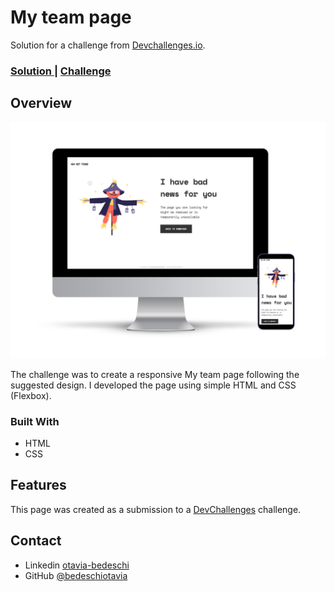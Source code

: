 <h1>My team page</h1>

<div>
   Solution for a challenge from  <a href="http://devchallenges.io" target="_blank">Devchallenges.io</a>.
</div>

<div>
  <h3>
    <a href="https://404-not-found-master-wheat.vercel.app/">
      Solution
    </a>
    <span> | </span>
    <a href="https://legacy.devchallenges.io/challenges/hhmesazsqgKXrTkYkt0U">
      Challenge
    </a>
  </h3>
</div>

<!-- OVERVIEW -->

## Overview

![mockup](https://github.com/bedeschiotavia/404-not-found-master/blob/main/mockuo404-notfound.png?raw=true)

The challenge was to create a responsive My team page following the suggested design. I developed the page using simple HTML and CSS (Flexbox).

### Built With

- HTML
- CSS

## Features


This page was created as a submission to a [DevChallenges](https://legacy.devchallenges.io/challenges/hhmesazsqgKXrTkYkt0U) challenge.


## Contact

- Linkedin [otavia-bedeschi](https://{www.linkedin.com/in/otavia-bedeschi/})
- GitHub [@bedeschiotavia](https://{https://github.com/bedeschiotavia})
